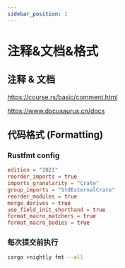 ```yaml
---
sidebar_position: 1
---
```


# 注释&文档&格式

## 注释 & 文档

https://course.rs/basic/comment.html

https://www.docusaurus.cn/docs

## 代码格式 (Formatting)

### Rustfmt config

```toml title="http://git.patsnap.com/devops/security/piam/blob/dev/rustfmt.toml"
edition = "2021"
reorder_imports = true
imports_granularity = "Crate"
group_imports = "StdExternalCrate"
reorder_modules = true
merge_derives = true
use_field_init_shorthand = true
format_macro_matchers = true
format_macro_bodies = true
```

### 每次提交前执行

```bash
cargo +nightly fmt --all
```